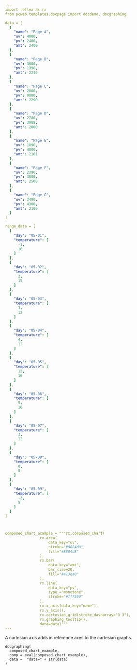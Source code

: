 ```yaml
---
import reflex as rx
from pcweb.templates.docpage import docdemo, docgraphing

data = [
  {
    "name": "Page A",
    "uv": 4000,
    "pv": 2400,
    "amt": 2400
  },
  {
    "name": "Page B",
    "uv": 3000,
    "pv": 1398,
    "amt": 2210
  },
  {
    "name": "Page C",
    "uv": 2000,
    "pv": 9800,
    "amt": 2290
  },
  {
    "name": "Page D",
    "uv": 2780,
    "pv": 3908,
    "amt": 2000
  },
  {
    "name": "Page E",
    "uv": 1890,
    "pv": 4800,
    "amt": 2181
  },
  {
    "name": "Page F",
    "uv": 2390,
    "pv": 3800,
    "amt": 2500
  },
  {
    "name": "Page G",
    "uv": 3490,
    "pv": 4300,
    "amt": 2100
  }
]

range_data = [
  {
    "day": "05-01",
    "temperature": [
      -1,
      10
    ]
  },
  {
    "day": "05-02",
    "temperature": [
      2,
      15
    ]
  },
  {
    "day": "05-03",
    "temperature": [
      3,
      12
    ]
  },
  {
    "day": "05-04",
    "temperature": [
      4,
      12
    ]
  },
  {
    "day": "05-05",
    "temperature": [
      12,
      16
    ]
  },
  {
    "day": "05-06",
    "temperature": [
      5,
      16
    ]
  },
  {
    "day": "05-07",
    "temperature": [
      3,
      12
    ]
  },
  {
    "day": "05-08",
    "temperature": [
      0,
      8
    ]
  },
  {
    "day": "05-09",
    "temperature": [
      -3,
      5
    ]
  }
]



composed_chart_example = """rx.composed_chart(
                rx.area(
                    data_key="uv",
                    stroke="#8884d8",
                    fill="#8884d8"
                ), 
                rx.bar(
                    data_key="amt",
                    bar_size=20,
                    fill="#413ea0"
                ),
                rx.line(
                    data_key="pv",
                    type_="monotone",
                    stroke="#ff7300"
                ), 
                rx.x_axis(data_key="name"), 
                rx.y_axis(),
                rx.cartesian_grid(stroke_dasharray="3 3"),
                rx.graphing_tooltip(),
                data=data)"""
---
```


A cartesian axis adds in reference axes to the cartesian graphs.

```reflex
docgraphing(
  composed_chart_example, 
  comp = eval(composed_chart_example),
  data =  "data=" + str(data)
)
```